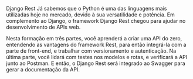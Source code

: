 Django Rest
Já sabemos que o Python é uma das linguagens mais utilizadas hoje no mercado, devido à sua versatilidade e potência. Em complemento ao Django, o framework Django Rest chegou para ajudar no desenvolvimento de APIs web.

Nesta formação em três partes, você aprenderá a criar uma API do zero, entendendo as vantagens do framework Rest, para então integrá-la com a parte de front-end, e trabalhar com versionamento e autenticação. Na última parte, você lidará com testes nos modelos e rotas, e verificará a API junto ao Postman. E então, o Django Rest será integrado ao Swagger para gerar a documentação da API.